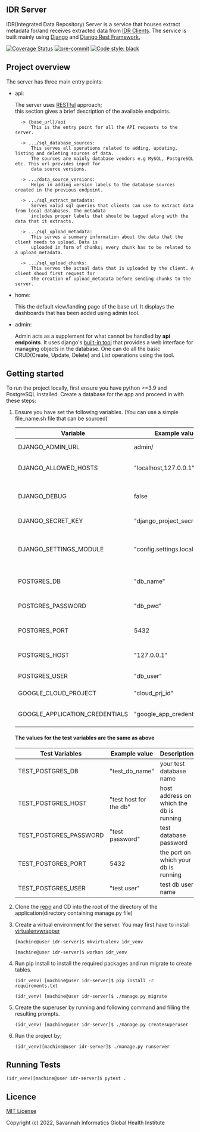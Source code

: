 ## IDR Server

IDR(Integrated Data Repository) Server is a service that houses extract metadata
for/and receives extracted data from [IDR Clients](https://github.com/savannahghi/idr-client).
The service is built mainly using [Django](https://www.djangoproject.com/) and [Django Rest Framework.](https://www.django-rest-framework.org/)


[![Coverage Status](https://coveralls.io/repos/github/savannahghi/idr-server/badge.svg)](https://coveralls.io/github/savannahghi/idr-server)
[![pre-commit](https://img.shields.io/badge/pre--commit-enabled-brightgreen?logo=pre-commit&logoColor=white)](https://github.com/pre-commit/pre-commit)
[![Code style: black](https://img.shields.io/badge/code%20style-black-000000.svg)](https://github.com/psf/black)

## Project overview
The server has three main entry points:

- api:

    The server uses [RESTful](https://www.geeksforgeeks.org/rest-api-introduction/) approach;\
    this section gives a brief description of the available endpoints.

        -> {base_url}/api
            This is the entry point for all the API requests to the server.

        -> .../sql_database_sources:
            This serves all operations related to adding, updating, listing and deleting sources of data.
            The sources are mainly database vendors e.g MySQL, PostgreSQL etc. This url provides input for
            data source versions.

        -> .../data_source_versions:
            Helps in adding version labels to the database sources created in the previous endpoint.

        -> .../sql_extract_metadata:
            Serves valid sql queries that clients can use to extract data from local databases. The metadata
            includes proper labels that should be tagged along with the data that it extracts.

        -> .../sql_upload_metadata:
            This serves a summary information about the data that the client needs to upload. Data is
            uploaded in form of chunks; every chunk has to be related to a upload_metadata.

        -> .../sql_upload_chunks:
            This serves the actual data that is uploaded by the client. A client shoud first request for
            the creation of upload_metadata before sending chunks to the server.

- home:

    This the default view/landing page of the base url. It displays the dashboards that has been added using admin tool.


- admin:

    Admin acts as a supplement for what cannot be handled by **api endpoints**. It uses django's [built-in tool](https://docs.djangoproject.com/en/4.1/ref/contrib/admin/)
    that provides a web interface for managing objects in the database. One can do all the basic CRUD(Create, Update, Delete) and List operations
    using the tool.



## Getting started

To run the project locally, first ensure you have python >=3.9 and PostgreSQL installed.
Create a database for the app and proceed in with these steps:

1. Ensure you have set the following variables.
   (You can use a simple file_name.sh file that can be sourced)

    | Variable                       | Example value                | Description                   |
    |------------------------------|-------------------------------|-------------------------|
    | DJANGO_ADMIN_URL               | admin/                       | url to access admin view      |
    | DJANGO_ALLOWED_HOSTS           | "localhost,127.0.0.1"        | list of allowed hosts         |
     | DJANGO_DEBUG                   | false                        | whether or not to run the app in debug mode |
     | DJANGO_SECRET_KEY              | "django_project_secret_key.." | django secret key        |
    | DJANGO_SETTINGS_MODULE         | "config.settings.local"      | the configuration file containing your settings |
     | POSTGRES_DB                    | "db_name"                    | the database name in your local env |
    | POSTGRES_PASSWORD              | "db_pwd"                     | the password to the database  |
    | POSTGRES_PORT                    | 5432                     | the port on which the db is running |
    | POSTGRES_HOST                  | "127.0.0.1"                  | host address on which the db is running |
    | POSTGRES_USER                  | "db_user"                    | the database user name        |
    | GOOGLE_CLOUD_PROJECT           | "cloud_prj_id"               | gcloud project ID             |
    | GOOGLE_APPLICATION_CREDENTIALS | "google_app_credentials"     | the path to google app credentials |
    #### The values for the test variables are the same as above
    | Test Variables | Example value     | Description                                   |
    |-------------------|-----------------------------------------------|----------------|
    |TEST_POSTGRES_DB| "test_db_name"    | your test database name                       |
    |TEST_POSTGRES_HOST| "test host for the db" | host address on which the db is running |
    |TEST_POSTGRES_PASSWORD| "test password"   | test database password                        |
    |TEST_POSTGRES_PORT| 5432              | the port on which your db is running          |
    |TEST_POSTGRES_USER| "test user"       | test db user name                             |

2. Clone the [repo](git@github.com:savannahghi/idr-server.git) and CD into the root of the directory of the application(directory containing manage.py file)


4. Create a virtual environment for the server. You may first have to install [virtualenvwrapper](https://pypi.org/project/virtualenvwrapper/)
    ```
   [machine@user idr-server]$ mkvirtualenv idr_venv

   [machine@user idr-server]$ workon idr_venv
    ```

5. Run pip install to install the required packages and run migrate to create tables.
    ```
   (idr_venv) [machine@user idr-server]$ pip install -r requirements.txt

   (idr_venv) [machine@user idr-server]$ ./manage.py migrate
    ```

6. Create the superuser by running and following command and filling the resulting prompts.

    ```
   (idr_venv) [machine@user idr-server]$ ./manage.py createsuperuser
   ```

8. Run the project by;

    ```
   (idr_venv)[machine@user idr-server]$ ./manage.py runserver
   ```



## Running Tests
```
(idr_venv)[machine@user idr-server]$ pytest .
```

## Licence

[MIT License](https://github.com/savannahghi/idr-client/blob/develop/LICENSE)

Copyright (c) 2022, Savannah Informatics Global Health Institute

